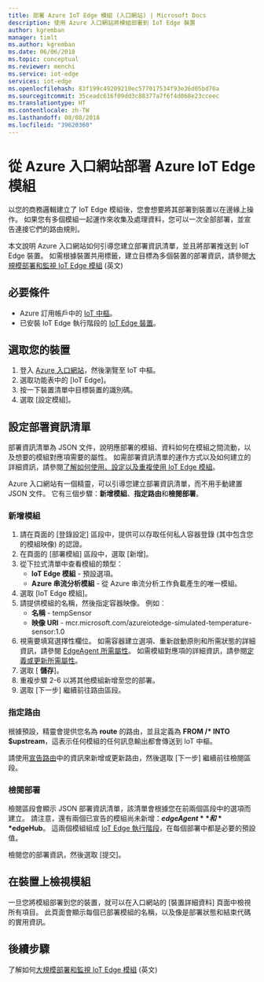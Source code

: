 ```yaml
---
title: 部署 Azure IoT Edge 模組 (入口網站) | Microsoft Docs
description: 使用 Azure 入口網站將模組部署到 IoT Edge 裝置
author: kgremban
manager: timlt
ms.author: kgremban
ms.date: 06/06/2018
ms.topic: conceptual
ms.reviewer: menchi
ms.service: iot-edge
services: iot-edge
ms.openlocfilehash: 83f199c49209210ec577017534f93e36d05bd70a
ms.sourcegitcommit: 35ceadc616f09dd3c88377a7f6f4d068e23cceec
ms.translationtype: HT
ms.contentlocale: zh-TW
ms.lasthandoff: 08/08/2018
ms.locfileid: "39620360"
---
```

# <a name="deploy-azure-iot-edge-modules-from-the-azure-portal"></a>從 Azure 入口網站部署 Azure IoT Edge 模組

以您的商務邏輯建立了 IoT Edge 模組後，您會想要將其部署到裝置以在邊緣上操作。 如果您有多個模組一起運作來收集及處理資料，您可以一次全部部署，並宣告連接它們的路由規則。 

本文說明 Azure 入口網站如何引導您建立部署資訊清單，並且將部署推送到 IoT Edge 裝置。 如需根據裝置共用標籤，建立目標為多個裝置的部署資訊，請參閱[大規模部署和監視 IoT Edge 模組](how-to-deploy-monitor.md) (英文)

## <a name="prerequisites"></a>必要條件

* Azure 訂用帳戶中的 [IoT 中樞](../iot-hub/iot-hub-create-through-portal.md)。 
* 已安裝 IoT Edge 執行階段的 [IoT Edge 裝置](how-to-register-device-portal.md)。 

## <a name="select-your-device"></a>選取您的裝置

1. 登入 [Azure 入口網站](https://portal.azure.com)，然後瀏覽至 IoT 中樞。
2. 選取功能表中的 [IoT Edge]。
3. 按一下裝置清單中目標裝置的識別碼。 
4. 選取 [設定模組]。

## <a name="configure-a-deployment-manifest"></a>設定部署資訊清單

部署資訊清單為 JSON 文件，說明應部署的模組、資料如何在模組之間流動，以及想要的模組對應項需要的屬性。 如需部署資訊清單的運作方式以及如何建立的詳細資訊，請參閱[了解如何使用、設定以及重複使用 IoT Edge 模組](module-composition.md)。

Azure 入口網站有一個精靈，可以引導您建立部署資訊清單，而不用手動建置 JSON 文件。 它有三個步驟：**新增模組**、**指定路由**和**檢閱部署**。 

### <a name="add-modules"></a>新增模組

1. 請在頁面的 [登錄設定] 區段中，提供可以存取任何私人容器登錄 (其中包含您的模組映像) 的認證。 
2. 在頁面的 [部署模組] 區段中，選取 [新增]。 
3. 從下拉式清單中查看模組的類型： 
   * **IoT Edge 模組** - 預設選項。
   * **Azure 串流分析模組** - 從 Azure 串流分析工作負載產生的唯一模組。 
4. 選取 [IoT Edge 模組]。
5. 請提供模組的名稱，然後指定容器映像。 例如︰ 
   * **名稱** - tempSensor
   * **映像 URI** - mcr.microsoft.com/azureiotedge-simulated-temperature-sensor:1.0
6. 視需要填寫選擇性欄位。 如需容器建立選項、重新啟動原則和所需狀態的詳細資訊，請參閱 [EdgeAgent 所需屬性](module-edgeagent-edgehub.md#edgeagent-desired-properties)。 如需模組對應項的詳細資訊，請參閱[定義或更新所需屬性](module-composition.md#define-or-update-desired-properties)。
7. 選取 [ **儲存**]。
8. 重複步驟 2-6 以將其他模組新增至您的部署。 
9. 選取 [下一步] 繼續前往路由區段。

### <a name="specify-routes"></a>指定路由

根據預設，精靈會提供您名為 **route** 的路由，並且定義為 **FROM /\* INTO $upstream**，這表示任何模組的任何訊息輸出都會傳送到 IoT 中樞。  

請使用[宣告路由](module-composition.md#declare-routes)中的資訊來新增或更新路由，然後選取 [下一步] 繼續前往檢閱區段。

### <a name="review-deployment"></a>檢閱部署

檢閱區段會顯示 JSON 部署資訊清單，該清單會根據您在前兩個區段中的選項而建立。 請注意，還有兩個已宣告的模組尚未新增：**$edgeAgent** 和 **$edgeHub**。 這兩個模組組成 [IoT Edge 執行階段](iot-edge-runtime.md)，在每個部署中都是必要的預設值。 

檢閱您的部署資訊，然後選取 [提交]。 

## <a name="view-modules-on-your-device"></a>在裝置上檢視模組

一旦您將模組部署到您的裝置，就可以在入口網站的 [裝置詳細資料] 頁面中檢視所有項目。 此頁面會顯示每個已部署模組的名稱，以及像是部署狀態和結束代碼的實用資訊。 

## <a name="next-steps"></a>後續步驟

了解如何[大規模部署和監視 IoT Edge 模組](how-to-deploy-monitor.md) (英文)
